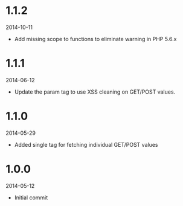 # 1.1.2

2014-10-11

- Add missing scope to functions to eliminate warning in PHP 5.6.x

# 1.1.1

2014-06-12

- Update the param tag to use XSS cleaning on GET/POST values.

# 1.1.0

2014-05-29

- Added single tag for fetching individual GET/POST values

# 1.0.0

2014-05-12

- Initial commit